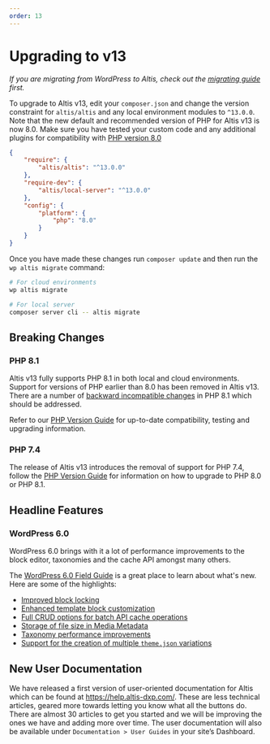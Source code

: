 ```yaml
---
order: 13
---
```


# Upgrading to v13

_If you are migrating from WordPress to Altis, check out the [migrating guide](../migrating/) first._

To upgrade to Altis v13, edit your `composer.json` and change the version constraint for `altis/altis` and any local environment
modules to `^13.0.0`. Note that the new default and recommended version of PHP for Altis v13 is now 8.0. Make sure you have tested
your custom code and any additional plugins for compatibility
with [PHP version 8.0](https://www.php.net/manual/en/migration80.incompatible.php)

```json
{
    "require": {
        "altis/altis": "^13.0.0"
    },
    "require-dev": {
        "altis/local-server": "^13.0.0"
    },
    "config": {
        "platform": {
            "php": "8.0"
        }
    }
}
```

Once you have made these changes run `composer update` and then run the `wp altis migrate` command:

```sh
# For cloud environments
wp altis migrate

# For local server
composer server cli -- altis migrate
```

## Breaking Changes

### PHP 8.1

Altis v13 fully supports PHP 8.1 in both local and cloud environments. Support for versions of PHP earlier than 8.0 has been removed
in Altis v13. There are a number of [backward incompatible changes](https://www.php.net/manual/en/migration81.incompatible.php) in
PHP 8.1 which should be addressed.

Refer to our [PHP Version Guide](docs://guides/updating-php/) for up-to-date compatibility, testing and upgrading information.

### PHP 7.4

The release of Altis v13 introduces the removal of support for PHP 7.4, follow the [PHP Version Guide](docs://guides/updating-php/)
for information on how to upgrade to PHP 8.0 or PHP 8.1.

## Headline Features

### WordPress 6.0

WordPress 6.0 brings with it a lot of performance improvements to the block editor, taxonomies and the cache API amongst many
others.

The [WordPress 6.0 Field Guide](https://make.wordpress.org/core/2022/05/03/wordpress-6-0-field-guide/) is a great place to learn
about what's new. Here are some of the highlights:

- [Improved block locking](https://make.wordpress.org/core/2022/05/05/block-locking-settings-in-wordpress-6-0/)
- [Enhanced template block customization](https://make.wordpress.org/core/2022/05/05/updates-to-the-wordpress-create-block-templating-system/)
- [Full CRUD options for batch API cache operations](https://make.wordpress.org/core/2022/04/29/caching-improvements-in-wordpress-6-0/)
- [Storage of file size in Media Metadata](https://make.wordpress.org/core/2022/05/02/media-storing-file-size-as-part-of-metadata/)
- [Taxonomy performance improvements](https://make.wordpress.org/core/2022/04/28/taxonomy-performance-improvements-in-wordpress-6-0/)
- [Support for the creation of multiple `theme.json` variations](https://make.wordpress.org/core/2022/05/03/global-styles-variations-in-wordpress-6-0/)

## New User Documentation

We have released a first version of user-oriented documentation for Altis which can be found at <https://help.altis-dxp.com/>. These
are less technical articles, geared more towards letting you know what all the buttons do. There are almost 30 articles to get you
started and we will be improving the ones we have and adding more over time. The user documentation will also be available
under `Documentation > User Guides` in your site’s Dashboard.
